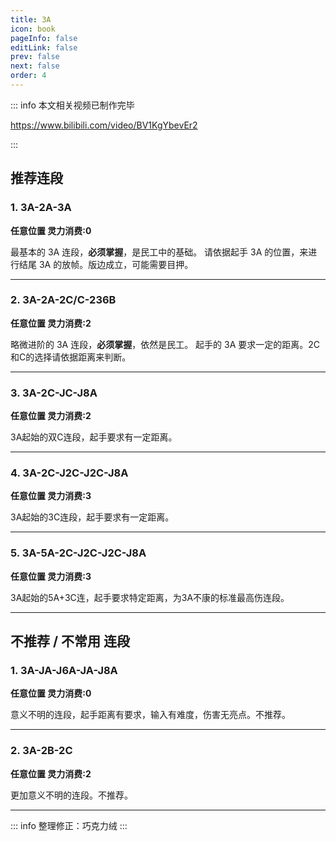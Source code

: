 ```yaml
---
title: 3A
icon: book
pageInfo: false
editLink: false
prev: false
next: false
order: 4
---
```


::: info 本文相关视频已制作完毕

https://www.bilibili.com/video/BV1KgYbevEr2

<BiliBili bvid="BV1KgYbevEr2" width="60%" ratio="4:3"/>

:::


## **推荐连段**


### 1. **3A-2A-3A**
**任意位置 灵力消费:0**

<BiliBili aid="112926534929118" cid="25658593848" width="50%" ratio="4:3"/>

最基本的 3A 连段，**必须掌握**，是民工中的基础。
请依据起手 3A 的位置，来进行结尾 3A 的放帧。版边成立，可能需要目押。

---

### 2. **3A-2A-2C/C-236B**
**任意位置 灵力消费:2**

<BiliBili aid="112926534929118" cid="25658594158" width="50%" ratio="4:3"/>

略微进阶的 3A 连段，**必须掌握**，依然是民工。
起手的 3A 要求一定的距离。2C和C的选择请依据距离来判断。

---

### 3. **3A-2C-JC-J8A**
**任意位置 灵力消费:2**

<BiliBili aid="112926534929118" cid="25658594291" width="50%" ratio="4:3"/>

3A起始的双C连段，起手要求有一定距离。

---

### 4. **3A-2C-J2C-J2C-J8A**
**任意位置 灵力消费:3**

<BiliBili aid="112926534929118" cid="25658594441" width="50%" ratio="4:3"/>

3A起始的3C连段，起手要求有一定距离。

---

### 5. **3A-5A-2C-J2C-J2C-J8A**
**任意位置 灵力消费:3**

<BiliBili aid="112926534929118" cid="25658594325" width="50%" ratio="4:3"/>

3A起始的5A+3C连，起手要求特定距离，为3A不康的标准最高伤连段。

---

## **不推荐 / 不常用** 连段


### 1. **3A-JA-J6A-JA-J8A**
**任意位置 灵力消费:0**

<BiliBili aid="112926534929118" cid="25658594686" width="50%" ratio="4:3"/>

意义不明的连段，起手距离有要求，输入有难度，伤害无亮点。不推荐。

---

### 2. **3A-2B-2C**
**任意位置 灵力消费:2**

<BiliBili aid="112926534929118" cid="25658594767" width="50%" ratio="4:3"/>

更加意义不明的连段。不推荐。

---

::: info
整理修正：巧克力绒
:::
